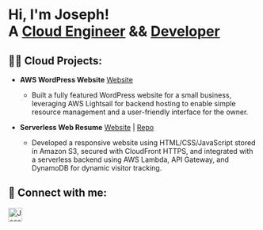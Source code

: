 <h1>Hi, I'm Joseph! <br/> A <a href="https://linkedin.com/in/josephclaycodes/">Cloud Engineer</a> && <a href="https://github.com/ShrillLight"> Developer</a>

<h2>👨‍💻 Cloud Projects:</h2>

- <b>AWS WordPress Website</b> [Website](https://prosperityfinancialmtg.com/)
  - Built a fully featured WordPress website for a small business, leveraging AWS Lightsail for backend hosting to enable simple resource management and a user-friendly interface for the owner.

- <b>Serverless Web Resume</b> [Website](https://www.devjrc.com/) | [Repo](https://github.com/ShrillLight/AWS-Serverless-Resume)
  - Developed a responsive website using HTML/CSS/JavaScript stored in Amazon S3, secured with CloudFront HTTPS, and integrated with a serverless backend using AWS Lambda, API Gateway, and DynamoDB for dynamic visitor tracking.

<h2> 🤳 Connect with me:</h2>

[<img align="left" alt="Joseph | LinkedIn" width="28px" src="https://cdn.jsdelivr.net/npm/simple-icons@v3/icons/linkedin.svg" />][linkedin]

[linkedin]: https://linkedin.com/in/josephclaycodes/
